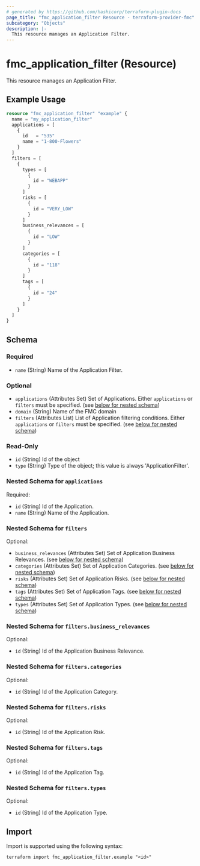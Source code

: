 ```yaml
---
# generated by https://github.com/hashicorp/terraform-plugin-docs
page_title: "fmc_application_filter Resource - terraform-provider-fmc"
subcategory: "Objects"
description: |-
  This resource manages an Application Filter.
---
```


# fmc_application_filter (Resource)

This resource manages an Application Filter.

## Example Usage

```terraform
resource "fmc_application_filter" "example" {
  name = "my_application_filter"
  applications = [
    {
      id   = "535"
      name = "1-800-Flowers"
    }
  ]
  filters = [
    {
      types = [
        {
          id = "WEBAPP"
        }
      ]
      risks = [
        {
          id = "VERY_LOW"
        }
      ]
      business_relevances = [
        {
          id = "LOW"
        }
      ]
      categories = [
        {
          id = "118"
        }
      ]
      tags = [
        {
          id = "24"
        }
      ]
    }
  ]
}
```

<!-- schema generated by tfplugindocs -->
## Schema

### Required

- `name` (String) Name of the Application Filter.

### Optional

- `applications` (Attributes Set) Set of Applications. Either `applications` or `filters` must be specified. (see [below for nested schema](#nestedatt--applications))
- `domain` (String) Name of the FMC domain
- `filters` (Attributes List) List of Application filtering conditions. Either `applications` or `filters` must be specified. (see [below for nested schema](#nestedatt--filters))

### Read-Only

- `id` (String) Id of the object
- `type` (String) Type of the object; this value is always 'ApplicationFilter'.

<a id="nestedatt--applications"></a>
### Nested Schema for `applications`

Required:

- `id` (String) Id of the Application.
- `name` (String) Name of the Application.


<a id="nestedatt--filters"></a>
### Nested Schema for `filters`

Optional:

- `business_relevances` (Attributes Set) Set of Application Business Relevances. (see [below for nested schema](#nestedatt--filters--business_relevances))
- `categories` (Attributes Set) Set of Application Categories. (see [below for nested schema](#nestedatt--filters--categories))
- `risks` (Attributes Set) Set of Application Risks. (see [below for nested schema](#nestedatt--filters--risks))
- `tags` (Attributes Set) Set of Application Tags. (see [below for nested schema](#nestedatt--filters--tags))
- `types` (Attributes Set) Set of Application Types. (see [below for nested schema](#nestedatt--filters--types))

<a id="nestedatt--filters--business_relevances"></a>
### Nested Schema for `filters.business_relevances`

Optional:

- `id` (String) Id of the Application Business Relevance.


<a id="nestedatt--filters--categories"></a>
### Nested Schema for `filters.categories`

Optional:

- `id` (String) Id of the Application Category.


<a id="nestedatt--filters--risks"></a>
### Nested Schema for `filters.risks`

Optional:

- `id` (String) Id of the Application Risk.


<a id="nestedatt--filters--tags"></a>
### Nested Schema for `filters.tags`

Optional:

- `id` (String) Id of the Application Tag.


<a id="nestedatt--filters--types"></a>
### Nested Schema for `filters.types`

Optional:

- `id` (String) Id of the Application Type.

## Import

Import is supported using the following syntax:

```shell
terraform import fmc_application_filter.example "<id>"
```
